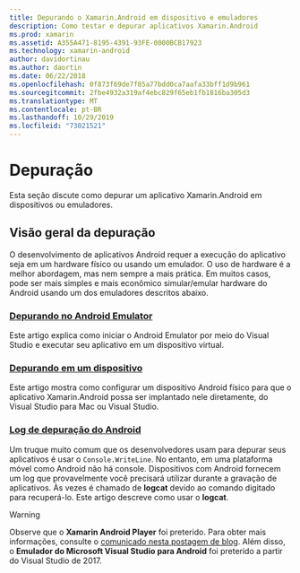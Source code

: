 ```yaml
---
title: Depurando o Xamarin.Android em dispositivo e emuladores
description: Como testar e depurar aplicativos Xamarin.Android
ms.prod: xamarin
ms.assetid: A355A471-8195-4391-93FE-0000BCB17923
ms.technology: xamarin-android
author: davidortinau
ms.author: daortin
ms.date: 06/22/2018
ms.openlocfilehash: 0f873f69de7f85a77bdd0ca7aafa33bff1d9b961
ms.sourcegitcommit: 2fbe4932a319af4ebc829f65eb1fb1816ba305d3
ms.translationtype: MT
ms.contentlocale: pt-BR
ms.lasthandoff: 10/29/2019
ms.locfileid: "73021521"
---
```

# <a name="debugging"></a>Depuração

Esta seção discute como depurar um aplicativo Xamarin.Android em dispositivos ou emuladores.

## <a name="debugging-overview"></a>Visão geral da depuração

O desenvolvimento de aplicativos Android requer a execução do aplicativo seja em um hardware físico ou usando um emulador. O uso de hardware é a melhor abordagem, mas nem sempre a mais prática. Em muitos casos, pode ser mais simples e mais econômico simular/emular hardware do Android usando um dos emuladores descritos abaixo.

### <a name="debugging-on-the-android-emulatorandroiddeploy-testdebuggingdebug-on-emulatormd"></a>[Depurando no Android Emulator](~/android/deploy-test/debugging/debug-on-emulator.md)

Este artigo explica como iniciar o Android Emulator por meio do Visual Studio e executar seu aplicativo em um dispositivo virtual.

### <a name="debugging-on-a-deviceandroiddeploy-testdebuggingdebug-on-devicemd"></a>[Depurando em um dispositivo](~/android/deploy-test/debugging/debug-on-device.md)

Este artigo mostra como configurar um dispositivo Android físico para que o aplicativo Xamarin.Android possa ser implantado nele diretamente, do Visual Studio para Mac ou Visual Studio.

### <a name="android-debug-logandroiddeploy-testdebuggingandroid-debug-logmd"></a>[Log de depuração do Android](~/android/deploy-test/debugging/android-debug-log.md)

Um truque muito comum que os desenvolvedores usam para depurar seus aplicativos é usar o `Console.WriteLine`. No entanto, em uma plataforma móvel como Android não há console. Dispositivos com Android fornecem um log que provavelmente você precisará utilizar durante a gravação de aplicativos. Às vezes é chamado de **logcat** devido ao comando digitado para recuperá-lo. Este artigo descreve como usar o **logcat**.

> [!WARNING]
> Observe que o **Xamarin Android Player** foi preterido. Para obter mais informações, consulte o [comunicado nesta postagem de blog](https://blog.xamarin.com/live-from-dotnetconf-cycle-7-xamarin-studio-6-and-more/). Além disso, o **Emulador do Microsoft Visual Studio para Android** foi preterido a partir do Visual Studio de 2017.
